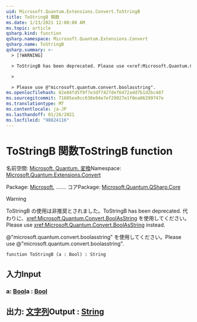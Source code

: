 ```yaml
---
uid: Microsoft.Quantum.Extensions.Convert.ToStringB
title: ToStringB 関数
ms.date: 1/23/2021 12:00:00 AM
ms.topic: article
qsharp.kind: function
qsharp.namespace: Microsoft.Quantum.Extensions.Convert
qsharp.name: ToStringB
qsharp.summary: >-
  > [!WARNING]

  > ToStringB has been deprecated. Please use <xref:Microsoft.Quantum.Convert.BoolAsString> instead.

  >

  > Please use @"microsoft.quantum.convert.boolasstring".
ms.openlocfilehash: 82e84fd5f9f7e3df7427def6d72add7b1d2bc487
ms.sourcegitcommit: 71605ea9cc630e84e7ef29027e1f0ea06299747e
ms.translationtype: MT
ms.contentlocale: ja-JP
ms.lasthandoff: 01/26/2021
ms.locfileid: "98824116"
---
```

# <a name="tostringb-function"></a><span data-ttu-id="4b871-102">ToStringB 関数</span><span class="sxs-lookup"><span data-stu-id="4b871-102">ToStringB function</span></span>

<span data-ttu-id="4b871-103">名前空間: [Microsoft. Quantum. 変換](xref:Microsoft.Quantum.Extensions.Convert)</span><span class="sxs-lookup"><span data-stu-id="4b871-103">Namespace: [Microsoft.Quantum.Extensions.Convert](xref:Microsoft.Quantum.Extensions.Convert)</span></span>

<span data-ttu-id="4b871-104">Package: [Microsoft.](https://nuget.org/packages/Microsoft.Quantum.QSharp.Core) ....... コア</span><span class="sxs-lookup"><span data-stu-id="4b871-104">Package: [Microsoft.Quantum.QSharp.Core](https://nuget.org/packages/Microsoft.Quantum.QSharp.Core)</span></span>


> [!WARNING]
> <span data-ttu-id="4b871-105">ToStringB の使用は非推奨とされました。</span><span class="sxs-lookup"><span data-stu-id="4b871-105">ToStringB has been deprecated.</span></span> <span data-ttu-id="4b871-106">代わりに、<xref:Microsoft.Quantum.Convert.BoolAsString> を使用してください。</span><span class="sxs-lookup"><span data-stu-id="4b871-106">Please use <xref:Microsoft.Quantum.Convert.BoolAsString> instead.</span></span>
>
> <span data-ttu-id="4b871-107">@"microsoft.quantum.convert.boolasstring" を使用してください。</span><span class="sxs-lookup"><span data-stu-id="4b871-107">Please use @"microsoft.quantum.convert.boolasstring".</span></span>



```qsharp
function ToStringB (a : Bool) : String
```


## <a name="input"></a><span data-ttu-id="4b871-108">入力</span><span class="sxs-lookup"><span data-stu-id="4b871-108">Input</span></span>

### <a name="a--bool"></a><span data-ttu-id="4b871-109">a: [Bool](xref:microsoft.quantum.lang-ref.bool)</span><span class="sxs-lookup"><span data-stu-id="4b871-109">a : [Bool](xref:microsoft.quantum.lang-ref.bool)</span></span>





## <a name="output--string"></a><span data-ttu-id="4b871-110">出力: [文字列](xref:microsoft.quantum.lang-ref.string)</span><span class="sxs-lookup"><span data-stu-id="4b871-110">Output : [String](xref:microsoft.quantum.lang-ref.string)</span></span>

